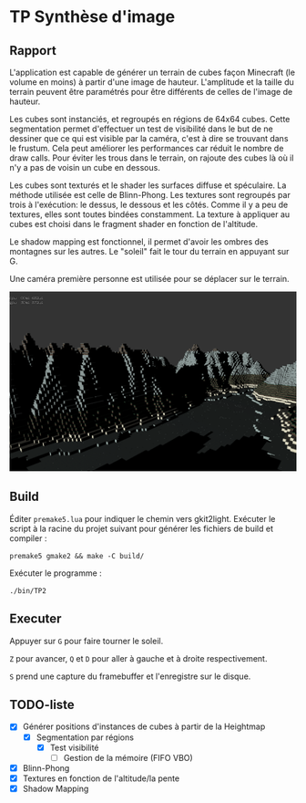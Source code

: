 # TP Synthèse d'image
## Rapport
L'application est capable de générer un terrain de cubes façon Minecraft (le volume en moins)
à partir d'une image de hauteur. L'amplitude et la taille du terrain peuvent être paramétrés
pour être différents de celles de l'image de hauteur.

Les cubes sont instanciés, et regroupés en régions de 64x64 cubes. Cette segmentation permet
d'effectuer un test de visibilité dans le but de ne dessiner que ce qui est visible par la
caméra, c'est à dire se trouvant dans le frustum. Cela peut améliorer les performances car
réduit le nombre de draw calls. Pour éviter les trous dans le terrain, on rajoute des cubes
là où il n'y a pas de voisin un cube en dessous.

Les cubes sont texturés et le shader les surfaces diffuse et spéculaire. La méthode utilisée
est celle de Blinn-Phong. Les textures sont regroupés par trois à l'exécution: le dessus, le
dessous et les côtés. Comme il y a peu de textures, elles sont toutes bindées constamment.
La texture à appliquer au cubes est choisi dans le fragment shader en fonction de l'altitude.

Le shadow mapping est fonctionnel, il permet d'avoir les ombres des montagnes sur les autres.
Le "soleil" fait le tour du terrain en appuyant sur G.

Une caméra première personne est utilisée pour se déplacer sur le terrain.

![GitHub Logo](screencap.png)

## Build
Éditer `premake5.lua` pour indiquer le chemin vers gkit2light.
Exécuter le script à la racine du projet suivant pour générer les fichiers de build et compiler :
```shell
premake5 gmake2 && make -C build/
```
Exécuter le programme :
```shell
./bin/TP2
```

## Executer
Appuyer sur `G` pour faire tourner le soleil.

`Z` pour avancer, `Q` et `D` pour aller à gauche et à droite respectivement.

`S` prend une capture du framebuffer et l'enregistre sur le disque.

## TODO-liste
- [x] Générer positions d'instances de cubes à partir de la Heightmap
  - [x] Segmentation par régions
    - [x] Test visibilité
      - [ ] Gestion de la mémoire (FIFO VBO)
- [x] Blinn-Phong
- [x] Textures en fonction de l'altitude/la pente
- [x] Shadow Mapping
